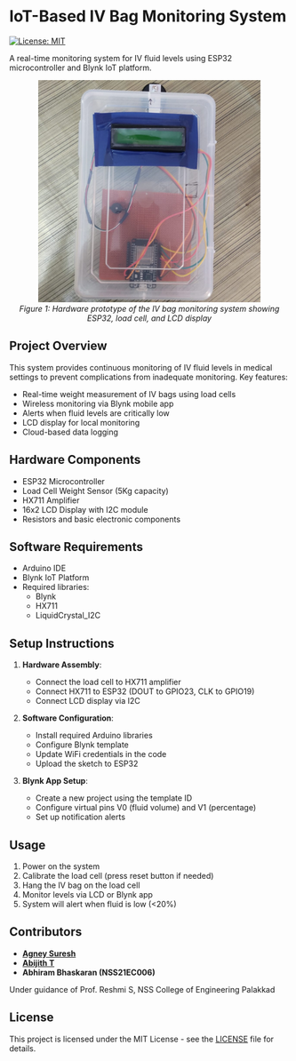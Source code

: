 # IoT-Based IV Bag Monitoring System

[![License: MIT](https://img.shields.io/badge/License-MIT-yellow.svg)](https://opensource.org/licenses/MIT)

A real-time monitoring system for IV fluid levels using ESP32 microcontroller and Blynk IoT platform.

<p align="center">
  <img src="device.jpg" width="400">
  <br>
  <em>Figure 1: Hardware prototype of the IV bag monitoring system showing ESP32, load cell, and LCD display</em>
</p>

## Project Overview

This system provides continuous monitoring of IV fluid levels in medical settings to prevent complications from inadequate monitoring. Key features:

- Real-time weight measurement of IV bags using load cells
- Wireless monitoring via Blynk mobile app
- Alerts when fluid levels are critically low
- LCD display for local monitoring
- Cloud-based data logging

## Hardware Components

- ESP32 Microcontroller
- Load Cell Weight Sensor (5Kg capacity)
- HX711 Amplifier
- 16x2 LCD Display with I2C module
- Resistors and basic electronic components

## Software Requirements

- Arduino IDE
- Blynk IoT Platform
- Required libraries:
  - Blynk
  - HX711
  - LiquidCrystal_I2C

## Setup Instructions

1. **Hardware Assembly**:
   - Connect the load cell to HX711 amplifier
   - Connect HX711 to ESP32 (DOUT to GPIO23, CLK to GPIO19)
   - Connect LCD display via I2C

2. **Software Configuration**:
   - Install required Arduino libraries
   - Configure Blynk template
   - Update WiFi credentials in the code
   - Upload the sketch to ESP32

3. **Blynk App Setup**:
   - Create a new project using the template ID
   - Configure virtual pins V0 (fluid volume) and V1 (percentage)
   - Set up notification alerts

## Usage

1. Power on the system
2. Calibrate the load cell (press reset button if needed)
3. Hang the IV bag on the load cell
4. Monitor levels via LCD or Blynk app
5. System will alert when fluid is low (<20%)

## Contributors

- [**Agney Suresh**](https://github.com/AgneySuresh)
- [**Abijith T**](https://github.com/AbijithT2003)
- **Abhiram Bhaskaran (NSS21EC006)**

Under guidance of Prof. Reshmi S, NSS College of Engineering Palakkad

## License

This project is licensed under the MIT License - see the [LICENSE](LICENSE) file for details.

